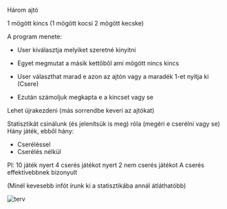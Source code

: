 Három ajtó

1 mögött kincs (1 mögött kocsi 2 mögött kecske)

A program menete:

- User kiválasztja melyiket szeretné kinyitni

- Egyet megmutat a másik kettőből ami mögött nincs kincs

- User választhat marad e azon az ajtón vagy a maradék 1-et nyitja ki (Csere)

- Ezután számoljuk megkapta e a kincset vagy se

Lehet újrakezdeni (más sorrendbe keveri az ajtókat)

Statisztikát csinálunk (és jelenítsük is meg) róla (megéri e cserélni vagy se)
Hány játék, ebből hány:
- Cseréléssel
- Cserélés nélkül

Pl: 
10 játék
nyert 4 cserés játékot
nyert 2 nem cserés játékot
A cserés effektívebbnek bizonyult

(Minél kevesebb infót írunk ki a statisztikába annál átláthatóbb)

![terv](https://github.com/user-attachments/assets/57352d9c-e37d-41c6-aaa5-8c0085f219db)
